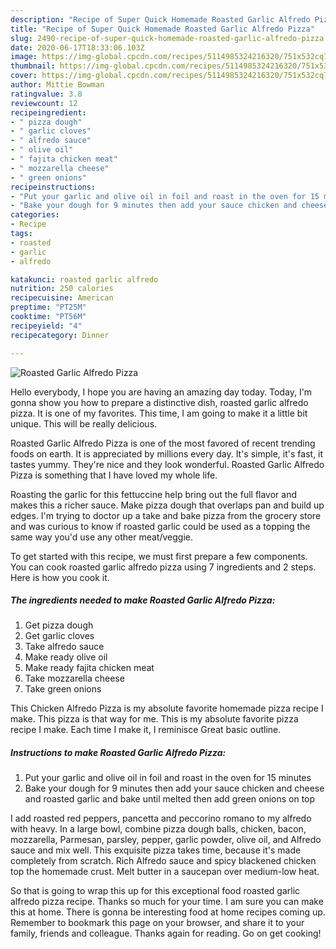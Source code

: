 ```yaml
---
description: "Recipe of Super Quick Homemade Roasted Garlic Alfredo Pizza"
title: "Recipe of Super Quick Homemade Roasted Garlic Alfredo Pizza"
slug: 2490-recipe-of-super-quick-homemade-roasted-garlic-alfredo-pizza
date: 2020-06-17T18:33:06.103Z
image: https://img-global.cpcdn.com/recipes/5114985324216320/751x532cq70/roasted-garlic-alfredo-pizza-recipe-main-photo.jpg
thumbnail: https://img-global.cpcdn.com/recipes/5114985324216320/751x532cq70/roasted-garlic-alfredo-pizza-recipe-main-photo.jpg
cover: https://img-global.cpcdn.com/recipes/5114985324216320/751x532cq70/roasted-garlic-alfredo-pizza-recipe-main-photo.jpg
author: Mittie Bowman
ratingvalue: 3.8
reviewcount: 12
recipeingredient:
- " pizza dough"
- " garlic cloves"
- " alfredo sauce"
- " olive oil"
- " fajita chicken meat"
- " mozzarella cheese"
- " green onions"
recipeinstructions:
- "Put your garlic and olive oil in foil and roast in the oven for 15 minutes"
- "Bake your dough for 9 minutes then add your sauce chicken and cheese and roasted garlic and bake until melted then add green onions on top"
categories:
- Recipe
tags:
- roasted
- garlic
- alfredo

katakunci: roasted garlic alfredo 
nutrition: 250 calories
recipecuisine: American
preptime: "PT25M"
cooktime: "PT56M"
recipeyield: "4"
recipecategory: Dinner

---
```



![Roasted Garlic Alfredo Pizza](https://img-global.cpcdn.com/recipes/5114985324216320/751x532cq70/roasted-garlic-alfredo-pizza-recipe-main-photo.jpg)

Hello everybody, I hope you are having an amazing day today. Today, I'm gonna show you how to prepare a distinctive dish, roasted garlic alfredo pizza. It is one of my favorites. This time, I am going to make it a little bit unique. This will be really delicious.

Roasted Garlic Alfredo Pizza is one of the most favored of recent trending foods on earth. It is appreciated by millions every day. It's simple, it's fast, it tastes yummy. They're nice and they look wonderful. Roasted Garlic Alfredo Pizza is something that I have loved my whole life.

Roasting the garlic for this fettuccine help bring out the full flavor and makes this a richer sauce. Make pizza dough that overlaps pan and build up edges. I&#39;m trying to doctor up a take and bake pizza from the grocery store and was curious to know if roasted garlic could be used as a topping the same way you&#39;d use any other meat/veggie.


To get started with this recipe, we must first prepare a few components. You can cook roasted garlic alfredo pizza using 7 ingredients and 2 steps. Here is how you cook it.

<!--inarticleads1-->

##### The ingredients needed to make Roasted Garlic Alfredo Pizza:

1. Get  pizza dough
1. Get  garlic cloves
1. Take  alfredo sauce
1. Make ready  olive oil
1. Make ready  fajita chicken meat
1. Take  mozzarella cheese
1. Take  green onions


This Chicken Alfredo Pizza is my absolute favorite homemade pizza recipe I make. This pizza is that way for me. This is my absolute favorite pizza recipe I make. Each time I make it, I reminisce Great basic outline. 

<!--inarticleads2-->

##### Instructions to make Roasted Garlic Alfredo Pizza:

1. Put your garlic and olive oil in foil and roast in the oven for 15 minutes
1. Bake your dough for 9 minutes then add your sauce chicken and cheese and roasted garlic and bake until melted then add green onions on top


I add roasted red peppers, pancetta and peccorino romano to my alfredo with heavy. In a large bowl, combine pizza dough balls, chicken, bacon, mozzarella, Parmesan, parsley, pepper, garlic powder, olive oil, and Alfredo sauce and mix well. This exquisite pizza takes time, because it&#39;s made completely from scratch. Rich Alfredo sauce and spicy blackened chicken top the homemade crust. Melt butter in a saucepan over medium-low heat. 

So that is going to wrap this up for this exceptional food roasted garlic alfredo pizza recipe. Thanks so much for your time. I am sure you can make this at home. There is gonna be interesting food at home recipes coming up. Remember to bookmark this page on your browser, and share it to your family, friends and colleague. Thanks again for reading. Go on get cooking!
